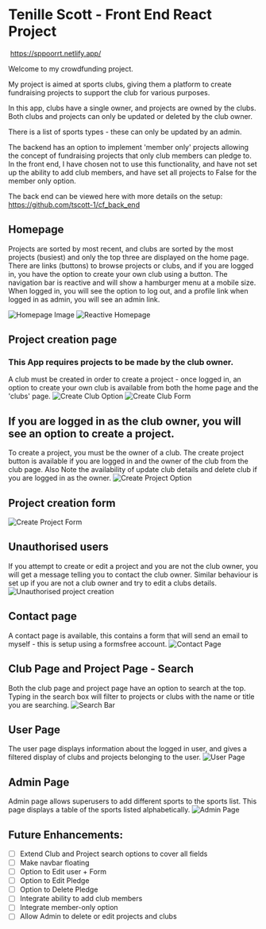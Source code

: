 #  Tenille Scott - Front End React Project
​
https://sppoorrt.netlify.app/

Welcome to my crowdfunding project.

My project is aimed at sports clubs, giving them a platform to create fundraising projects to support the club for various purposes.

In this app, clubs have a single owner, and projects are owned by the clubs.  Both clubs and projects can only be updated or deleted by the club owner.

There is a list of sports types - these can only be updated by an admin.

The backend has an option to implement 'member only' projects allowing the concept of fundraising projects that only club members can pledge to.  In the front end, I have chosen not to use this functionality, and have not set up the ability to add club members, and have set all projects to False for the member only option.

The back end can be viewed here with more details on the setup: https://github.com/tscott-1/cf_back_end

## Homepage
Projects are sorted by most recent, and clubs are sorted by the most projects (busiest) and only the top three are displayed on the home page. There are links (buttons) to browse projects or clubs, and if you are logged in, you have the option to create your own club using a button.
The navigation bar is reactive and will show a hamburger menu at a mobile size.
When logged in, you will see the option to log out, and a profile link
when logged in as admin, you will see an admin link.

![Homepage Image](./public/images/HomePage.png)
![Reactive Homepage](./public/images/HomePageReactive.png)
## Project creation page
### This App requires projects to be made by the club owner.
A club must be created in order to create a project - once logged in, an option to create your own club is available from both the home page and the 'clubs' page.
![Create Club Option](./public/images/CreateClub.png)
![Create Club Form](./public/images/CreateClubForm.png)

## If you are logged in as the club owner, you will see an option to create a project.
To create a project, you must be the owner of a club.  The create project button is available if you are logged in and the owner of the club from the club page.
Also Note the availability of update club details and delete club if you are logged in as the owner.
![Create Project Option](./public/images/ClubPage_projectButton.png)

## Project creation form
![Create Project Form](./public/images/CreateProjectForm.png)

## Unauthorised users
If you attempt to create or edit a project and you are not the club owner, you will get a message telling you to contact the club owner.
Similar behaviour is set up if you are not a club owner and try to edit a clubs details.
![Unauthorised project creation](./public/images/non_owner_project.png)

## Contact page
A contact page is available, this contains a form that will send an email to myself - this is setup using a formsfree account.
![Contact Page](./public/images/ContactPage.png)

## Club Page and Project Page - Search
Both the club page and project page have an option to search at the top.  Typing in the search box will filter 
to projects or clubs with the name or title you are searching.
![Search Bar](./public/images/ProjectSearch.png)

## User Page
The user page displays information about the logged in user, and gives a filtered display of clubs and projects belonging to the user.
![User Page](./public/images/UserPage.png)

## Admin Page
Admin page allows superusers to add different sports to the sports list. This page displays a table of the 
sports listed alphabetically.
![Admin Page](./public/images/AdminPage.png)

## Future Enhancements:
- [ ] Extend Club and Project search options to cover all fields
- [ ] Make navbar floating
- [ ] Option to Edit user + Form
- [ ] Option to Edit Pledge
- [ ] Option to Delete Pledge
- [ ] Integrate ability to add club members
- [ ] Integrate member-only option
- [ ] Allow Admin to delete or edit projects and clubs

